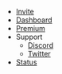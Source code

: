 * [Invite]()
* [Dashboard](https://ticketeer.bot/guilds)
* [Premium](https://ticketeer.bot/premium)
* Support
    * [Discord]()
    * [Twitter]()
* [Status](https://ticketeer.bot/status)